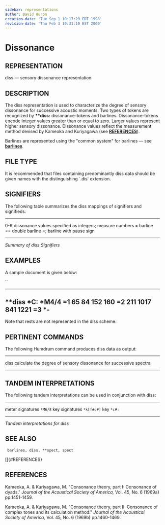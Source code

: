 ```yaml
---
sidebar: representations
author: David Huron
creation-date: 'Tue Sep 1 10:17:29 EDT 1998'
revision-date: 'Thu Feb 3 10:31:10 EST 2000'
---
```



Dissonance
=====================================

## REPRESENTATION ##

<span class="rep">diss</span> &mdash; sensory dissonance representation

## DESCRIPTION ##

The <span class="rep">diss</span> representation is used to characterize the degree of
sensory dissonance for successive acoustic moments. Two types of
tokens are recognized by **\*\*diss:** dissonance-tokens and barlines.
Dissonance-tokens encode integer values greater than or equal to zero.
Larger values represent higher sensory dissonance. Dissonance values
reflect the measurement method devised by Kameoka and Kuriyagawa (see
[**REFERENCES**](#REFERENCES)).

Barlines are represented using the \"common system\" for barlines &mdash;
see [**barlines**](barlines.rep.html).

## FILE TYPE ##

It is recommended that files containing predominantly <span class="rep">diss</span> data
should be given names with the distinguishing \`.dis\' extension.

## SIGNIFIERS ##

The following table summarizes the <span class="rep">diss</span> mappings of signifiers
and signifieds.

----- ------------------------------------------
0-9   dissonance values specified as integers;
measure numbers
=     barline
==    double barline
=;    barline with pause sign
----- ------------------------------------------

*Summary of <span class="rep">diss</span> Signifiers*

## EXAMPLES ##

A sample document is given below:

``

----------
\*\*diss
\*C:
\*M4/4
=1
65
84
152
160
=2
211
1017
841
1221
=3
\*-
----------

Note that rests are not represented in the <span class="rep">diss</span> scheme.

## PERTINENT COMMANDS ##

The following Humdrum command produces <span class="rep">diss</span> data as output:

-- ----------------------------------- -------------------------------------------------------------------

<span class="tool">diss</span>   calculate the degree of sensory dissonance for successive spectra
-- ----------------------------------- -------------------------------------------------------------------

## TANDEM INTERPRETATIONS ##

The following tandem interpretations can be used in conjunction with
<span class="rep">diss</span>:

------------------ ------------
meter signatures   `*M6/8`
key signatures     `*k[f#c#]`
key                `*c#:`
------------------ ------------

*Tandem interpretations for <span class="rep">diss</span>*

## SEE ALSO ##

` barlines, diss, **spect, spect`

[]{#REFERENCES}

## REFERENCES ##

Kameoka, A. & Kuriyagawa, M. \"Consonance theory, part I: Consonance
of dyads.\" *Journal of the Acoustical Society of America,* Vol. 45,
No. 6 (1969a) pp.1451-1459.

Kameoka, A. & Kuriyagawa, M. \"Consonance theory, part II: Consonance
of complex tones and its calculation method.\" *Journal of the
Acoustical Society of America,* Vol. 45, No. 6 (1969b) pp.1460-1469.

